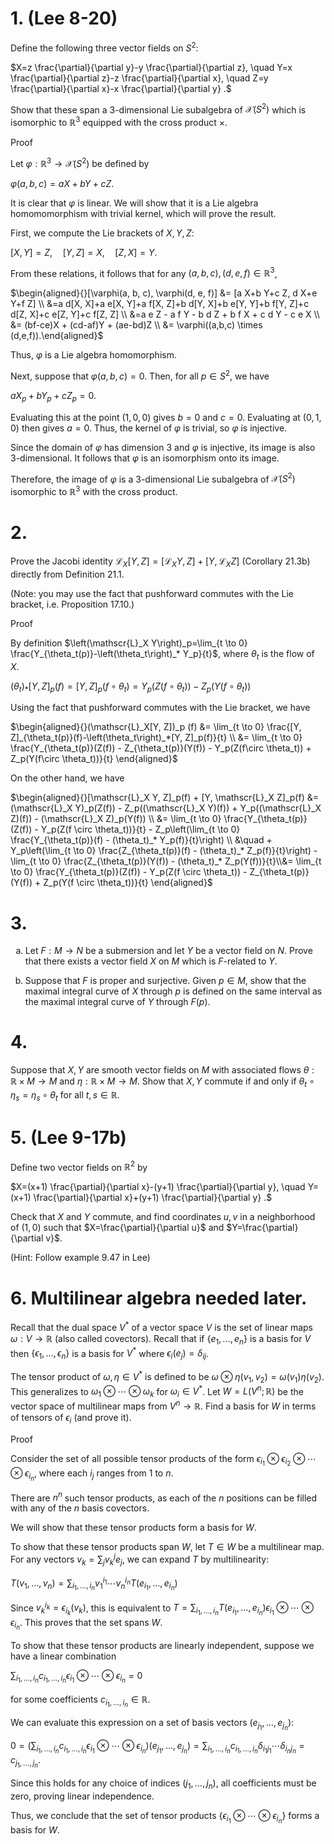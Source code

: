 # 1. (Lee 8-20)
Define the following three vector fields on $S^2$:

$X=z \frac{\partial}{\partial y}-y \frac{\partial}{\partial z}, \quad Y=x \frac{\partial}{\partial z}-z \frac{\partial}{\partial x}, \quad Z=y \frac{\partial}{\partial x}-x \frac{\partial}{\partial y} .$

Show that these span a 3-dimensional Lie subalgebra of $\mathscr{X}(S^2)$ which is isomorphic to $\mathbb{R}^3$ equipped with the cross product $\times$.

Proof

Let $\varphi: \mathbb{R}^3 \to \mathscr{X}(S^2)$ be defined by

$\varphi(a, b, c)=a X+b Y+c Z .$

It is clear that $\varphi$ is linear. We will show that it is a Lie algebra homomomorphism with trivial kernel, which will prove the result.

First, we compute the Lie brackets of $X, Y, Z$:

$[X, Y]=Z, \quad [Y, Z]=X, \quad [Z, X]=Y .$

From these relations, it follows that for any $(a, b, c),(d, e, f) \in \mathbb{R}^3$,

$`\begin{aligned}{}[\varphi(a, b, c), \varphi(d, e, f)] &= [a X+b Y+c Z, d X+e Y+f Z] \\ &=a d[X, X]+a e[X, Y]+a f[X, Z]+b d[Y, X]+b e[Y, Y]+b f[Y, Z]+c d[Z, X]+c e[Z, Y]+c f[Z, Z] \\ &=a e Z - a f Y - b d Z + b f X + c d Y - c e X \\ &= (bf-ce)X + (cd-af)Y + (ae-bd)Z \\ &= \varphi((a,b,c) \times (d,e,f)).\end{aligned}`$

Thus, $\varphi$ is a Lie algebra homomorphism.

Next, suppose that $\varphi(a, b, c)=0$. Then, for all $p \in S^2$, we have

$a X_p+b Y_p+c Z_p=0 .$

Evaluating this at the point $(1,0,0)$ gives $b=0$ and $c=0$. Evaluating at $(0,1,0)$ then gives $a=0$. Thus, the kernel of $\varphi$ is trivial, so $\varphi$ is injective.

Since the domain of $\varphi$ has dimension 3 and $\varphi$ is injective, its image is also 3-dimensional. It follows that $\varphi$ is an isomorphism onto its image.

Therefore, the image of $\varphi$ is a 3-dimensional Lie subalgebra of $\mathscr{X}(S^2)$ isomorphic to $\mathbb{R}^3$ with the cross product.

# 2.
Prove the Jacobi identity $\mathscr{L}_X[Y, Z]=[\mathscr{L}_X Y, Z]+[Y, \mathscr{L}_X Z]$ (Corollary 21.3b) directly from Definition 21.1.

(Note: you may use the fact that pushforward commutes with the Lie bracket, i.e. Proposition 17.10.)

Proof

By definition $`\left(\mathscr{L}_X Y\right)_p=\lim_{t \to 0} \frac{Y_{\theta_t(p)}-\left(\theta_t\right)_* Y_p}{t}`$, where $\theta_t$ is the flow of $X$.

$\left(\theta_t\right)_*[Y, Z]_p(f)
=[Y, Z]_p(f \circ \theta_t)=Y_p(Z(f \circ \theta_t))-Z_p(Y(f \circ \theta_t))$

Using the fact that pushforward commutes with the Lie bracket, we have

$`\begin{aligned}{}(\mathscr{L}_X[Y, Z])_p (f) &= \lim_{t \to 0} \frac{[Y, Z]_{\theta_t(p)}(f)-\left(\theta_t\right)_*[Y, Z]_p(f)}{t} \\ &= \lim_{t \to 0} \frac{Y_{\theta_t(p)}(Z(f)) - Z_{\theta_t(p)}(Y(f)) - Y_p(Z(f\circ \theta_t)) + Z_p(Y(f\circ \theta_t))}{t} \end{aligned}`$

On the other hand, we have

$`\begin{aligned}{}[\mathscr{L}_X Y, Z]_p(f) + [Y, \mathscr{L}_X Z]_p(f) &= (\mathscr{L}_X Y)_p(Z(f)) - Z_p((\mathscr{L}_X Y)(f)) + Y_p((\mathscr{L}_X Z)(f)) - (\mathscr{L}_X Z)_p(Y(f)) \\ &= \lim_{t \to 0} \frac{Y_{\theta_t(p)}(Z(f)) - Y_p(Z(f \circ \theta_t))}{t} - Z_p\left(\lim_{t \to 0} \frac{Y_{\theta_t(p)}(f) - (\theta_t)_* Y_p(f)}{t}\right) \\ &\quad + Y_p\left(\lim_{t \to 0} \frac{Z_{\theta_t(p)}(f) - (\theta_t)_* Z_p(f)}{t}\right) - \lim_{t \to 0} \frac{Z_{\theta_t(p)}(Y(f)) - (\theta_t)_* Z_p(Y(f))}{t}\\&= \lim_{t \to 0} \frac{Y_{\theta_t(p)}(Z(f)) - Y_p(Z(f \circ \theta_t)) - Z_{\theta_t(p)}(Y(f)) + Z_p(Y(f \circ \theta_t))}{t} \end{aligned}`$

# 3.
<ol type="a">
<li>
    
Let $F: M \to N$ be a submersion and let $Y$ be a vector field on $N$. Prove that there exists a vector field $X$ on $M$ which is $F$-related to $Y$.
</li>
<li>

Suppose that $F$ is proper and surjective. Given $p \in M$, show that the maximal integral curve of $X$ through $p$ is defined on the same interval as the maximal integral curve of $Y$ through $F(p)$.
</li>
</ol>

# 4.
Suppose that $X, Y$ are smooth vector fields on $M$ with associated flows $\theta: \mathbb{R} \times M \rightarrow M$ and $\eta: \mathbb{R} \times M \rightarrow M$. Show that $X, Y$ commute if and only if $\theta_t \circ \eta_s=\eta_s \circ \theta_t$ for all $t, s \in \mathbb{R}$.

# 5. (Lee 9-17b)
Define two vector fields on $\mathbb{R}^2$ by

$X=(x+1) \frac{\partial}{\partial x}-(y+1) \frac{\partial}{\partial y}, \quad Y=(x+1) \frac{\partial}{\partial x}+(y+1) \frac{\partial}{\partial y} .$

Check that $X$ and $Y$ commute, and find coordinates $u, v$ in a neighborhood of $(1,0)$ such that $X=\frac{\partial}{\partial u}$ and $Y=\frac{\partial}{\partial v}$.

(Hint: Follow example 9.47 in Lee)

# 6. Multilinear algebra needed later.
Recall that the dual space $V^*$ of a vector space $V$ is the set of linear maps $\omega: V \to \mathbb{R}$ (also called covectors).
Recall that if $`\{e_1, \ldots, e_n\}`$ is a basis for $V$ then $`\{\epsilon_1, \ldots, \epsilon_n\}`$ is a basis for $`V^*`$ where $\epsilon_i(e_j)=\delta_{i j}$.

The tensor product of $`\omega, \eta \in V^*`$ is defined to be $\omega \otimes \eta(v_1, v_2)=\omega(v_1) \eta(v_2)$.
This generalizes to $\omega_1 \otimes \cdots \otimes \omega_k$ for $\omega_i \in V^*$. Let $W=L(V^n ; \mathbb{R})$ be the vector space of multilinear maps from $V^n \to \mathbb{R}$.
Find a basis for $W$ in terms of tensors of $\epsilon_i$ (and prove it).

Proof

Consider the set of all possible tensor products of the form $\epsilon_{i_1} \otimes \epsilon_{i_2} \otimes \cdots \otimes \epsilon_{i_n}$, where each $i_j$ ranges from $1$ to $n$.

There are $n^n$ such tensor products, as each of the $n$ positions can be filled with any of the $n$ basis covectors.

We will show that these tensor products form a basis for $W$.

To show that these tensor products span $W$, let $T \in W$ be a multilinear map. For any vectors $v_k = \sum_j v_k^j e_j$, we can expand $T$ by multilinearity:

$T(v_1, \ldots, v_n) = \sum_{i_1, \ldots, i_n} v_1^{i_1} \cdots v_n^{i_n} T(e_{i_1}, \ldots, e_{i_n})$

Since $v_k^{i_k} = \epsilon_{i_k}(v_k)$, this is equivalent to $T = \sum_{i_1, \ldots, i_n} T(e_{i_1}, \ldots, e_{i_n}) \epsilon_{i_1} \otimes \cdots \otimes \epsilon_{i_n}$. This proves that the set spans $W$.

To show that these tensor products are linearly independent, suppose we have a linear combination

$\sum_{i_1, \ldots, i_n} c_{i_1, \ldots, i_n} \epsilon_{i_1} \otimes \cdots \otimes \epsilon_{i_n} = 0$

for some coefficients $c_{i_1, \ldots, i_n} \in \mathbb{R}$.

We can evaluate this expression on a set of basis vectors $(e_{j_1}, \ldots, e_{j_n})$:

$0 = \left(\sum_{i_1, \ldots, i_n} c_{i_1, \ldots, i_n} \epsilon_{i_1} \otimes \cdots \otimes \epsilon_{i_n}\right)(e_{j_1}, \ldots, e_{j_n}) = \sum_{i_1, \ldots, i_n} c_{i_1, \ldots, i_n} \delta_{i_1 j_1} \cdots \delta_{i_n j_n} = c_{j_1, \ldots, j_n}$.

Since this holds for any choice of indices $(j_1, \ldots, j_n)$, all coefficients must be zero, proving linear independence.

Thus, we conclude that the set of tensor products $`\{\epsilon_{i_1} \otimes \cdots \otimes \epsilon_{i_n}\}`$ forms a basis for $W$.
